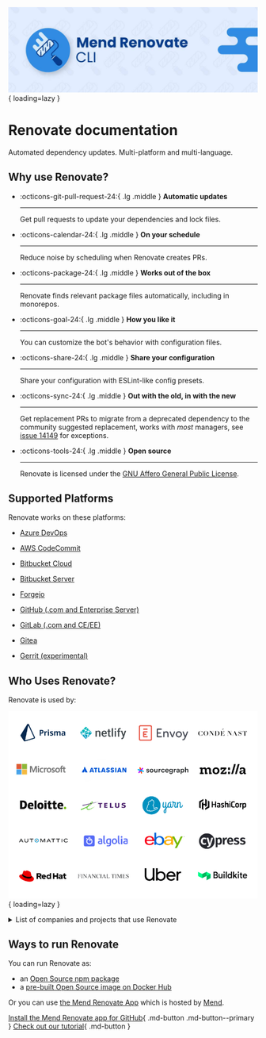 ![Renovate banner](./assets/images/mend-renovate-cli-banner.jpg){ loading=lazy }

# Renovate documentation

Automated dependency updates.
Multi-platform and multi-language.

## Why use Renovate?

<!-- markdownlint-disable list-marker-space -->
<!-- prettier-ignore-start -->

<div class="grid cards" markdown>

-   :octicons-git-pull-request-24:{ .lg .middle } __Automatic updates__

    ---

    Get pull requests to update your dependencies and lock files.

-   :octicons-calendar-24:{ .lg .middle } __On your schedule__

    ---

    Reduce noise by scheduling when Renovate creates PRs.

-   :octicons-package-24:{ .lg .middle } __Works out of the box__

    ---

    Renovate finds relevant package files automatically, including in monorepos.

-   :octicons-goal-24:{ .lg .middle } __How you like it__

    ---

    You can customize the bot's behavior with configuration files.

-   :octicons-share-24:{ .lg .middle } __Share your configuration__

    ---

    Share your configuration with ESLint-like config presets.

-   :octicons-sync-24:{ .lg .middle } __Out with the old, in with the new__

    ---

    Get replacement PRs to migrate from a deprecated dependency to the community suggested replacement, works with _most_ managers, see [issue 14149](https://github.com/renovatebot/renovate/issues/14149) for exceptions.

-   :octicons-tools-24:{ .lg .middle } __Open source__

    ---

    Renovate is licensed under the [GNU Affero General Public License](https://github.com/renovatebot/renovate/blob/main/license).

</div>

<!-- prettier-ignore-end -->
<!-- markdownlint-enable list-marker-space -->

## Supported Platforms

Renovate works on these platforms:

- [Azure DevOps](./modules/platform/azure/index.md)
- [AWS CodeCommit](./modules/platform/codecommit/index.md)
- [Bitbucket Cloud](./modules/platform/bitbucket/index.md)
- [Bitbucket Server](./modules/platform/bitbucket-server/index.md)
- [Forgejo](./modules/platform/forgejo/index.md)
- [GitHub (.com and Enterprise Server)](./modules/platform/github/index.md)
- [GitLab (.com and CE/EE)](./modules/platform/gitlab/index.md)
- [Gitea](./modules/platform/gitea/index.md)

- [Gerrit (experimental)](./modules/platform/gerrit/index.md)

## Who Uses Renovate?

Renovate is used by:

![Logos of companies and projects that use Renovate](./assets/images/matrix.png){ loading=lazy }

<details>
<summary>List of companies and projects that use Renovate</summary>
<ul>
  <li>Prisma</li>
  <li>Netlify</li>
  <li>Envoy</li>
  <li>Condé Nast</li>
  <li>Microsoft</li>
  <li>Atlassian</li>
  <li>Sourcegraph</li>
  <li>Mozilla</li>
  <li>Deloitte</li>
  <li>Telus</li>
  <li>Yarn</li>
  <li>HashiCorp</li>
  <li>Automattic</li>
  <li>Algolia</li>
  <li>eBay</li>
  <li>Cypress</li>
  <li>Red Hat</li>
  <li>Financial Times</li>
  <li>Uber</li>
  <li>Buildkite</li>
</ul>
</details>

## Ways to run Renovate

You can run Renovate as:

- an [Open Source npm package](https://www.npmjs.com/package/renovate)
- a [pre-built Open Source image on Docker Hub](https://hub.docker.com/r/renovate/renovate)

Or you can use [the Mend Renovate App](https://github.com/marketplace/renovate) which is hosted by [Mend](https://www.mend.io/).

[Install the Mend Renovate app for GitHub](https://github.com/marketplace/renovate){ .md-button .md-button--primary }
[Check out our tutorial](https://github.com/renovatebot/tutorial){ .md-button }
